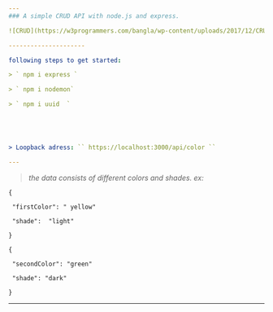 ```yaml
---
### A simple CRUD API with node.js and express.

![CRUD](https://w3programmers.com/bangla/wp-content/uploads/2017/12/CRUD.png)

---------------------

following steps to get started:

> ` npm i express `

> ` npm i nodemon`

> ` npm i uuid  `





> Loopback adress: `` https://localhost:3000/api/color ``

---
```


> *the data consists of different colors and shades.
ex:*

```
{

 "firstColor": " yellow"

 "shade":  "light"

}

{

 "secondColor": "green"

 "shade": "dark"

}
```
-------------------------------------------------


